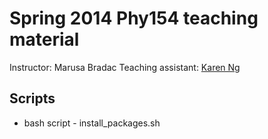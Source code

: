 Spring 2014 Phy154 teaching material
============== 
Instructor: Marusa Bradac
Teaching assistant: [Karen Ng](karenyng@ucdavis.edu) 

Scripts
------ 
* bash script - install_packages.sh
